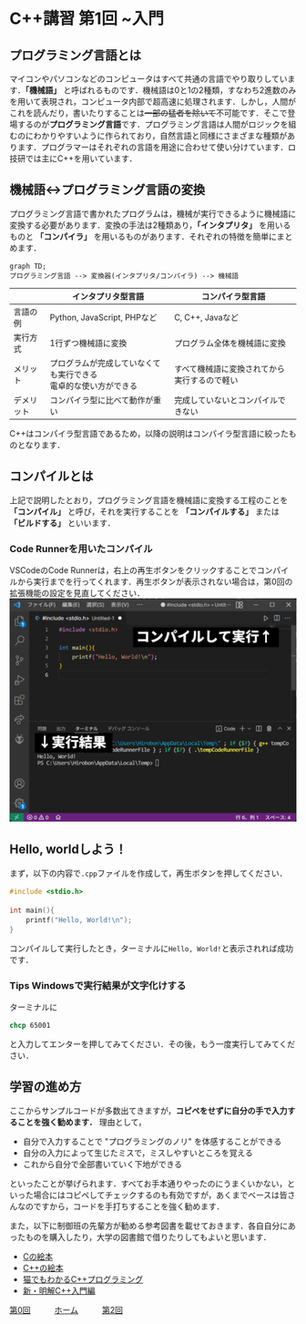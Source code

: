 # C++講習 第1回 ~入門
## プログラミング言語とは
マイコンやパソコンなどのコンピュータはすべて共通の言語でやり取りしています．**「機械語」** と呼ばれるものです．機械語は0と1の2種類，すなわち2進数のみを用いて表現され，コンピュータ内部で超高速に処理されます．しかし，人間がこれを読んだり，書いたりすることは~~一部の猛者を除いて~~不可能です．そこで登場するのが**プログラミング言語**です．プログラミング言語は人間がロジックを組むのにわかりやすいように作られており，自然言語と同様にさまざまな種類があります．プログラマーはそれぞれの言語を用途に合わせて使い分けています．ロ技研では主にC++を用いています．

## 機械語↔プログラミング言語の変換
プログラミング言語で書かれたプログラムは，機械が実行できるように機械語に変換する必要があります．変換の手法は2種類あり，**「インタプリタ」** を用いるものと **「コンパイラ」** を用いるものがあります．それぞれの特徴を簡単にまとめます．

```mermaid
graph TD;
プログラミング言語 --> 変換器(インタプリタ/コンパイラ) --> 機械語
```

|           |インタプリタ型言語         |コンパイラ型言語|
|---|---|---|
|言語の例   |Python, JavaScript, PHPなど|C, C++, Javaなど|
|実行方式   |1行ずつ機械語に変換        |プログラム全体を機械語に変換|
|メリット   |プログラムが完成していなくても実行できる<br>電卓的な使い方ができる|すべて機械語に変換されてから実行するので軽い|
|デメリット|コンパイラ型に比べて動作が重い|完成していないとコンパイルできない|

C++はコンパイラ型言語であるため，以降の説明はコンパイラ型言語に絞ったものとなります．

## コンパイルとは
上記で説明したとおり，プログラミング言語を機械語に変換する工程のことを **「コンパイル」** と呼び，それを実行することを **「コンパイルする」** または **「ビルドする」** といいます．
### Code Runnerを用いたコンパイル
VSCodeのCode Runnerは，右上の再生ボタンをクリックすることでコンパイルから実行までを行ってくれます．再生ボタンが表示されない場合は，第0回の拡張機能の設定を見直してください．
![fig4](img/fig04.png)

## Hello, worldしよう！
まず，以下の内容で`.cpp`ファイルを作成して，再生ボタンを押してください．

```cpp
#include <stdio.h>

int main(){
    printf("Hello, World!\n");
}
```
コンパイルして実行したとき，ターミナルに`Hello, World!`と表示されれば成功です．

### Tips Windowsで実行結果が文字化けする
ターミナルに
```bat
chcp 65001
```
と入力してエンターを押してみてください．その後，もう一度実行してみてください．

## 学習の進め方
ここからサンプルコードが多数出てきますが，**コピペをせずに自分の手で入力することを強く勧めます．** 理由として，
- 自分で入力することで "プログラミングのノリ" を体感することができる
- 自分の入力によって生じたミスで，ミスしやすいところを覚える
- これから自分で全部書いていく下地ができる

といったことが挙げられます．すべてお手本通りやったのにうまくいかない，といった場合にはコピペしてチェックするのも有効ですが，あくまでベースは皆さんなのですから，コードを手打ちすることを強く勧めます．

また，以下に制御班の先輩方が勧める参考図書を載せておきます．各自自分にあったものを購入したり，大学の図書館で借りたりしてもよいと思います．
- [Cの絵本](https://www.amazon.co.jp/dp/479815038X)
- [C++の絵本](https://www.amazon.co.jp/dp/4798151904)
- [猫でもわかるC++プログラミング](https://www.amazon.co.jp/dp/4797372796)
- [新・明解C++入門編](https://www.amazon.co.jp/dp/4797394633)


[第0回](0.md)　　　[ホーム](index.md)　　　[第2回](2.md)